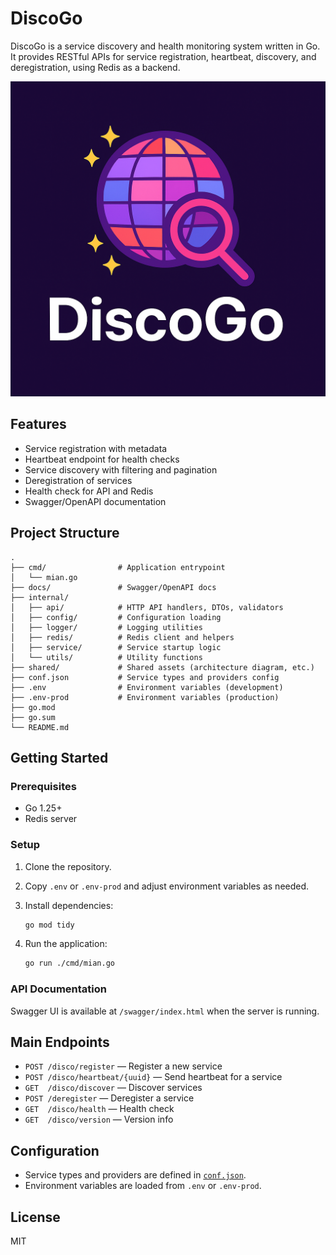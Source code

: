 # DiscoGo

DiscoGo is a service discovery and health monitoring system written in Go. It provides RESTful APIs for service registration, heartbeat, discovery, and deregistration, using Redis as a backend.

![DiscoGo Architecture](shared/discoGo.png)

## Features

- Service registration with metadata
- Heartbeat endpoint for health checks
- Service discovery with filtering and pagination
- Deregistration of services
- Health check for API and Redis
- Swagger/OpenAPI documentation

## Project Structure

```
.
├── cmd/                # Application entrypoint
│   └── mian.go
├── docs/               # Swagger/OpenAPI docs
├── internal/
│   ├── api/            # HTTP API handlers, DTOs, validators
│   ├── config/         # Configuration loading
│   ├── logger/         # Logging utilities
│   ├── redis/          # Redis client and helpers
│   ├── service/        # Service startup logic
│   └── utils/          # Utility functions
├── shared/             # Shared assets (architecture diagram, etc.)
├── conf.json           # Service types and providers config
├── .env                # Environment variables (development)
├── .env-prod           # Environment variables (production)
├── go.mod
├── go.sum
└── README.md
```

## Getting Started

### Prerequisites

- Go 1.25+
- Redis server

### Setup

1. Clone the repository.
2. Copy `.env` or `.env-prod` and adjust environment variables as needed.
3. Install dependencies:

   ```sh
   go mod tidy
   ```

4. Run the application:

   ```sh
   go run ./cmd/mian.go
   ```

### API Documentation

Swagger UI is available at `/swagger/index.html` when the server is running.

## Main Endpoints

- `POST /disco/register` — Register a new service
- `POST /disco/heartbeat/{uuid}` — Send heartbeat for a service
- `GET  /disco/discover` — Discover services
- `POST /deregister` — Deregister a service
- `GET  /disco/health` — Health check
- `GET  /disco/version` — Version info

## Configuration

- Service types and providers are defined in [`conf.json`](conf.json).
- Environment variables are loaded from `.env` or `.env-prod`.

## License

MIT
